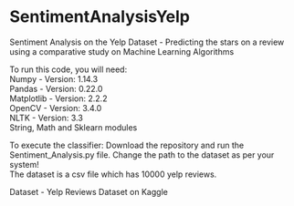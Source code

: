 # SentimentAnalysisYelp
Sentiment Analysis on the Yelp Dataset - Predicting the stars on a review using a comparative study on Machine Learning Algorithms


To run this code, you will need: <br>
Numpy - Version: 1.14.3 <br>
Pandas - Version: 0.22.0 <br>
Matplotlib - Version: 2.2.2 <br>
OpenCV - Version: 3.4.0 <br>
NLTK - Version: 3.3 <br>
String, Math and Sklearn modules<br>

To execute the classifier: 
Download the repository and run the Sentiment_Analysis.py file. 
Change the path to the dataset as per your system! <br>
The dataset is a csv file which has 10000 yelp reviews. <br>

Dataset - Yelp Reviews Dataset on Kaggle
